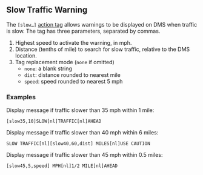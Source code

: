## Slow Traffic Warning

The `[slow…]` [action tag] allows warnings to be displayed on DMS when traffic
is slow.  The tag has three parameters, separated by commas.

 1. Highest speed to activate the warning, in mph.
 2. Distance (tenths of mile) to search for slow traffic, relative to the DMS
    location.
 3. Tag replacement mode (`none` if omitted)
    - `none`: a blank string
    - `dist`: distance rounded to nearest mile
    - `speed`: speed rounded to nearest 5 mph

### Examples

Display message if traffic slower than 35 mph within 1 mile:
```
[slow35,10]SLOW[nl]TRAFFIC[nl]AHEAD
```

Display message if traffic slower than 40 mph within 6 miles:
```
SLOW TRAFFIC[nl][slow40,60,dist] MILES[nl]USE CAUTION
```

Display message if traffic slower than 45 mph within 0.5 miles:
```
[slow45,5,speed] MPH[nl]1/2 MILE[nl]AHEAD
```


[action tag]: action_plans.html#dms-action-tags

